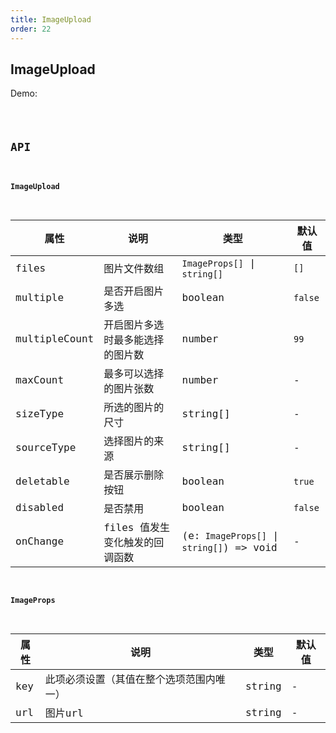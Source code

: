 ```yaml
---
title: ImageUpload
order: 22
---
```


## ImageUpload

Demo:

<code src="./image-upload/index.tsx" />

## API

#### ImageUpload

| 属性 | 说明 | 类型 | 默认值 |
| --- | --- | ---- | --- |
| files | 图片文件数组 | `ImageProps[]` \| `string[]` | `[]` |
| multiple | 是否开启图片多选 | boolean | `false` |
| multipleCount | 开启图片多选时最多能选择的图片数 | number | `99` |
| maxCount | 最多可以选择的图片张数 | number | - |
| sizeType | 所选的图片的尺寸 | string[] | - |
| sourceType | 选择图片的来源 | string[] | - |
| deletable | 是否展示删除按钮 | boolean | `true` |
| disabled | 是否禁用 | boolean | `false` |
| onChange | files 值发生变化触发的回调函数 | (e:` ImageProps[]` \| `string[]`) => void | - |


#### ImageProps

| 属性 | 说明 | 类型 | 默认值 |
| --- | --- | ---- | --- |
| key | 此项必须设置（其值在整个选项范围内唯一） | string | - |
| url | 图片url | string | - |


